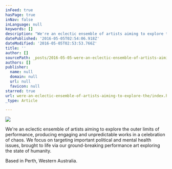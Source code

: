 ```yaml
---
inFeed: true
hasPage: true
inNav: false
inLanguage: null
keywords: []
description: "We're an eclectic ensemble of artists aiming to explore the outer limits of performance, producing engaging and unpredictable works in a celebration of chaos. We focus on targeting important political and mental health issues, brought to life via our ground-breaking performance art exploring the state of humanity."
datePublished: '2016-05-05T02:54:06.918Z'
dateModified: '2016-05-05T02:53:53.766Z'
title: ''
author: []
sourcePath: _posts/2016-05-05-were-an-eclectic-ensemble-of-artists-aiming-to-explore-the.md
authors: []
publisher:
  name: null
  domain: null
  url: null
  favicon: null
starred: true
url: were-an-eclectic-ensemble-of-artists-aiming-to-explore-the/index.html
_type: Article

---
```

![](https://the-grid-user-content.s3-us-west-2.amazonaws.com/c23b23f7-ea31-41e8-bf1b-4f57d136601b.jpg)

We're an eclectic ensemble of artists aiming to explore the outer limits of performance, producing engaging and unpredictable works in a celebration of chaos. We focus on targeting important political and mental health issues, brought to life via our ground-breaking performance art exploring the state of humanity.

Based in Perth, Western Australia.